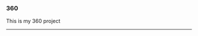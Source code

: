 ### 360

This is my 360 project

<script src="//360.vizor.io/scripts/embed.js" data-vizorurl="https://360.vizor.io/embed/v/bddmn" ></script>

***
